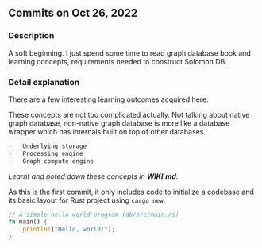 ## Commits on Oct 26, 2022

### Description

A soft beginning. I just spend some time to read graph database book and learning concepts, requirements needed to construct Solomon DB.

### Detail explanation

There are a few interesting learning outcomes acquired here:

These concepts are not too complicated actually. Not talking about native graph database, non-native graph database is more like a database wrapper which has internals built on top of other databases.

```md
-   Underlying storage
-   Processing engine
-   Graph compute engine
```

_Learnt and noted down these concepts in **WIKI.md**._

As this is the first commit, it only includes code to initialize a codebase and its basic layout for Rust project using `cargo new`.

```rust
// A simple hello world program (db/src/main.rs)
fn main() {
    println!("Hello, world!");
}
```
